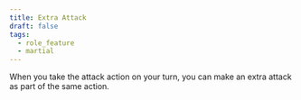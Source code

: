 ```yaml
---
title: Extra Attack
draft: false
tags:
  - role_feature
  - martial
---
```

When you take the attack action on your turn, you can make an extra attack as part of the same action.

